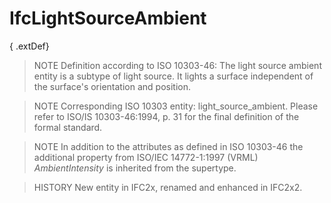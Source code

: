 # IfcLightSourceAmbient

{ .extDef}
> NOTE Definition according to ISO 10303-46:
> The light source ambient entity is a subtype of light source. It lights a surface independent of the surface's orientation and position.

> NOTE Corresponding ISO 10303 entity: light_source_ambient. Please refer to ISO/IS 10303-46:1994, p. 31 for the final definition of the formal standard.

> NOTE In addition to the attributes as defined in ISO 10303-46 the additional property from ISO/IEC 14772-1:1997 (VRML) _AmbientIntensity_ is inherited from the supertype.

> HISTORY New entity in IFC2x, renamed and enhanced in IFC2x2.
